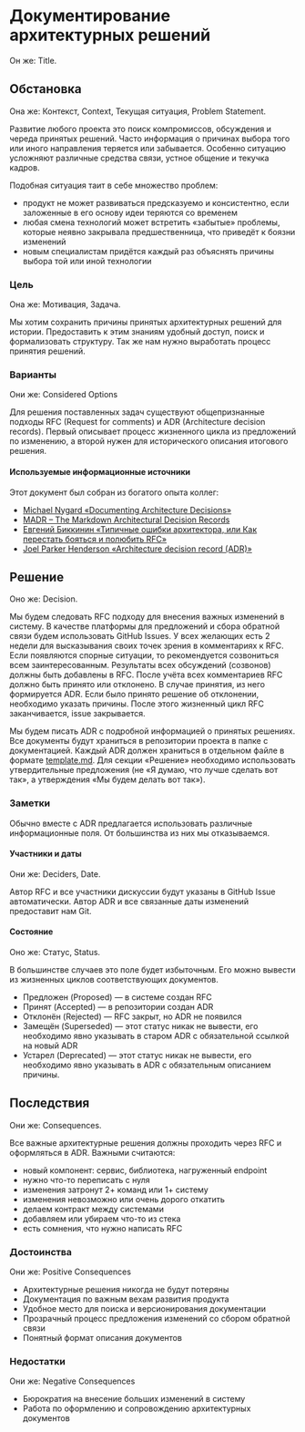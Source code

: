 # Документирование архитектурных решений

Он же: Title.

## Обстановка

Она же: Контекст, Context, Текущая ситуация, Problem Statement.

Развитие любого проекта это поиск компромиссов, обсуждения и череда принятых решений. Часто информация о причинах выбора того или иного направления теряется или забывается. Особенно ситуацию усложняют различные средства связи, устное общение и текучка кадров.

Подобная ситуация таит в себе множество проблем:

- продукт не может развиваться предсказуемо и консистентно, если заложенные в его основу идеи теряются со временем
- любая смена технологий может встретить «забытые» проблемы, которые неявно закрывала предшественница, что приведёт к боязни изменений
- новым специалистам придётся каждый раз объяснять причины выбора той или иной технологии

### Цель

Она же: Мотивация, Задача.

Мы хотим сохранить причины принятых архитектурных решений для истории. Предоставить к этим знаниям удобный доступ, поиск и формализовать структуру. Так же нам нужно выработать процесс принятия решений.

### Варианты

Они же: Considered Options

Для решения поставленных задач существуют общепризнанные подходы RFC (Request for comments) и ADR (Architecture decision records). Первый описывает процесс жизненного цикла из предложений по изменению, а второй нужен для исторического описания итогового решения.

#### Используемые информационные источники

Этот документ был собран из богатого опыта коллег:

- [Michael Nygard «Documenting Architecture Decisions»](https://cognitect.com/blog/2011/11/15/documenting-architecture-decisions)
- [MADR – The Markdown Architectural Decision Records](https://adr.github.io/madr/)
- [Евгений Биккинин «Типичные ошибки архитектора, или Как перестать бояться и полюбить RFC»](https://habr.com/ru/company/dododev/blog/578052/)
- [Joel Parker Henderson «Architecture decision record (ADR)»](https://github.com/joelparkerhenderson/architecture-decision-record/blob/main/README.md)

## Решение

Оно же: Decision.

Мы будем следовать RFC подходу для внесения важных изменений в систему. В качестве платформы для предложений и сбора обратной связи будем использовать GitHub Issues. У всех желающих есть 2 недели для высказывания своих точек зрения в комментариях к RFC. Если появляются спорные ситуации, то рекомендуется созвониться всем заинтересованным. Результаты всех обсуждений (созвонов) должны быть добавлены в RFC. После учёта всех комментариев RFC должно быть принято или отклонено. В случае принятия, из него формируется ADR. Если было принято решение об отклонении, необходимо указать причины. После этого жизненный цикл RFC заканчивается, issue закрывается.

Мы будем писать ADR с подробной информацией о принятых решениях. Все документы будут храниться в репозитории проекта в папке с документацией. Каждый ADR должен храниться в отдельном файле в формате [template.md](template.md). Для секции «Решение» необходимо использовать утвердительные предложения (не «Я думаю, что лучше сделать вот так», а утверждения «Мы будем делать вот так»).

### Заметки

Обычно вместе с ADR предлагается использовать различные информационные поля. От большинства из них мы отказываемся.

#### Участники и даты

Они же: Deciders, Date.

Автор RFC и все участники дискуссии будут указаны в GitHub Issue автоматически. Автор ADR и все связанные даты изменений предоставит нам Git.


#### Состояние

Оно же: Статус, Status.

В большинстве случаев это поле будет избыточным. Его можно вывести из жизненных циклов соответствующих документов.

- Предложен (Proposed) — в системе создан RFC
- Принят (Accepted) — в репозитории создан ADR
- Отклонён (Rejected) — RFC закрыт, но ADR не появился
- Замещён (Superseded) — этот статус никак не вывести, его необходимо явно указывать в старом ADR с обязательной ссылкой на новый ADR
- Устарел (Deprecated) — этот статус никак не вывести, его необходимо явно указывать в ADR с обязательным описанием причины.

## Последствия

Они же: Consequences.

Все важные архитектурные решения должны проходить через RFC и оформляться в ADR. Важными считаются:

- новый компонент: сервис, библиотека, нагруженный endpoint
- нужно что-то переписать с нуля
- изменения затронут 2+ команд или 1+ систему
- изменения невозможно или очень дорого откатить
- делаем контракт между системами
- добавляем или убираем что-то из стека
- есть сомнения, что нужно написать RFC

### Достоинства

Они же: Positive Consequences

- Архитектурные решения никогда не будут потеряны
- Документация по важным вехам развития продукта
- Удобное место для поиска и версионирования документации
- Прозрачный процесс предложения изменений со сбором обратной связи
- Понятный формат описания документов

### Недостатки

Они же: Negative Consequences

- Бюрократия на внесение больших изменений в систему
- Работа по оформлению и сопровождению архитектурных документов

